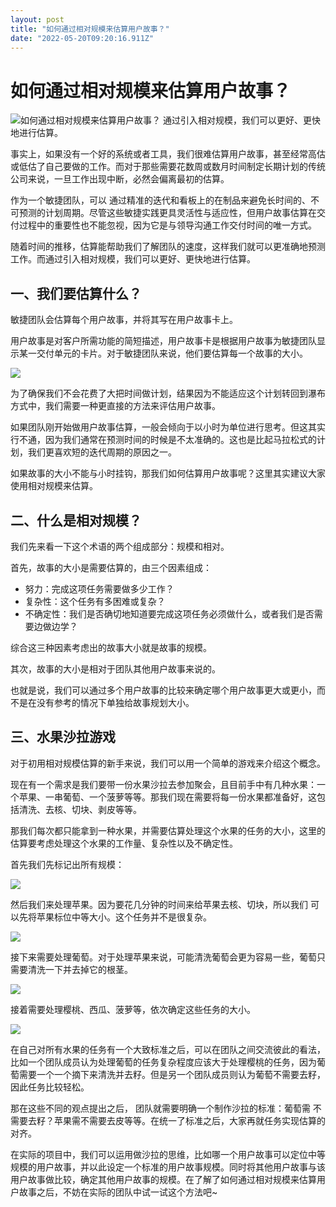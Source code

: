 ```yaml
---
layout: post
title: "如何通过相对规模来估算用户故事？"
date: "2022-05-20T09:20:16.911Z"
---
```

如何通过相对规模来估算用户故事？
================

![如何通过相对规模来估算用户故事？](https://img2022.cnblogs.com/blog/2028717/202205/2028717-20220520093940883-2056630959.png) 通过引入相对规模，我们可以更好、更快地进行估算。

事实上，如果没有一个好的系统或者工具，我们很难估算用户故事，甚至经常高估或低估了自己要做的工作。而对于那些需要花数周或数月时间制定长期计划的传统公司来说，一旦工作出现中断，必然会偏离最初的估算。  
  
作为一个敏捷团队，可以 通过精准的迭代和看板上的在制品来避免长时间的、不可预测的计划周期。尽管这些敏捷实践更具灵活性与适应性，但用户故事估算在交付过程中的重要性也不能忽视，因为它是与领导沟通工作交付时间的唯一方式。  
  
随着时间的推移，估算能帮助我们了解团队的速度，这样我们就可以更准确地预测工作。而通过引入相对规模，我们可以更好、更快地进行估算。  

一、我们要估算什么？
----------

敏捷团队会估算每个用户故事，并将其写在用户故事卡上。  
  
用户故事是对客户所需功能的简短描述，用户故事卡是根据用户故事为敏捷团队显示某一交付单元的卡片。对于敏捷团队来说，他们要估算每一个故事的大小。  

![](https://cdn.easycorp.cn/minjie/data/upload/minjiekaifa/202205/f_54ec9ee08a60d2b872acf33e8142b904.png)

为了确保我们不会花费了大把时间做计划，结果因为不能适应这个计划转回到瀑布方式中，我们需要一种更直接的方法来评估用户故事。  
  
如果团队刚开始做用户故事估算，一般会倾向于以小时为单位进行思考。但这其实行不通，因为我们通常在预测时间的时候是不太准确的。这也是比起马拉松式的计划，我们更喜欢短的迭代周期的原因之一。  
  
如果故事的大小不能与小时挂钩，那我们如何估算用户故事呢？这里其实建议大家使用相对规模来估算。  

二、什么是相对规模？
----------

我们先来看一下这个术语的两个组成部分：规模和相对。  
  
首先，故事的大小是需要估算的，由三个因素组成：  

*   努力：完成这项任务需要做多少工作？
*   复杂性：这个任务有多困难或复杂？
*   不确定性：我们是否确切地知道要完成这项任务必须做什么，或者我们是否需要边做边学？

综合这三种因素考虑出的故事大小就是故事的规模。  
  
其次，故事的大小是相对于团队其他用户故事来说的。  
  
也就是说，我们可以通过多个用户故事的比较来确定哪个用户故事更大或更小，而不是在没有参考的情况下单独给故事规划大小。  

三、水果沙拉游戏
--------

对于初用相对规模估算的新手来说，我们可以用一个简单的游戏来介绍这个概念。  
  
现在有一个需求是我们要带一份水果沙拉去参加聚会，且目前手中有几种水果：一个苹果、一串葡萄、一个菠萝等等。那我们现在需要将每一份水果都准备好，这包括清洗、去核、切块、剥皮等等。  
  
那我们每次都只能拿到一种水果，并需要估算处理这个水果的任务的大小，这里的估算要考虑处理这个水果的工作量、复杂性以及不确定性。  
  
首先我们先标记出所有规模：  

![](https://cdn.easycorp.cn/minjie/data/upload/minjiekaifa/202205/f_2668199a0b64d2f2aa5f06ea7f54ce17.png)

然后我们来处理苹果。因为要花几分钟的时间来给苹果去核、切块，所以我们 可以先将苹果标位中等大小。这个任务并不是很复杂。  

![](https://cdn.easycorp.cn/minjie/data/upload/minjiekaifa/202205/f_89fc777fc308e446bcbf8c90381088d8.png)

接下来需要处理葡萄。对于处理苹果来说，可能清洗葡萄会更为容易一些，葡萄只需要清洗一下并去掉它的根茎。  

![](https://cdn.easycorp.cn/minjie/data/upload/minjiekaifa/202205/f_3459d07eb6b53aeeadf20f1bbedfd66a.png)

接着需要处理樱桃、西瓜、菠萝等，依次确定这些任务的大小。  

![](https://cdn.easycorp.cn/minjie/data/upload/minjiekaifa/202205/f_87157907a622eda030b1608f0a408d07.png)

在自己对所有水果的任务有一个大致标准之后，可以在团队之间交流彼此的看法，比如一个团队成员认为处理葡萄的任务复杂程度应该大于处理樱桃的任务，因为葡萄需要一个一个摘下来清洗并去籽。但是另一个团队成员则认为葡萄不需要去籽，因此任务比较轻松。  
  
那在这些不同的观点提出之后， 团队就需要明确一个制作沙拉的标准：葡萄需 不需要去籽？苹果需不需要去皮等等。在统一了标准之后，大家再就任务实现估算的对齐。  
  
在实际的项目中，我们可以运用做沙拉的思维，比如哪一个用户故事可以定位中等规模的用户故事，并以此设定一个标准的用户故事规模。同时将其他用户故事与该用户故事做比较，确定其他用户故事的规模。在了解了如何通过相对规模来估算用户故事之后，不妨在实际的团队中试一试这个方法吧~